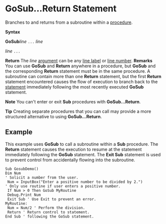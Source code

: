 
# GoSub...Return Statement

Branches to and returns from a subroutine within a  [procedure](b8bdf64f-5920-1ae9-16d0-b26d09524a30.md).

 **Syntax**

 **GoSub**_line_
 `...`
 _line_

 _line_
 `...`

 **Return**
The  _line_ [argument](b8bdf64f-5920-1ae9-16d0-b26d09524a30.md) can be any [line label](b8bdf64f-5920-1ae9-16d0-b26d09524a30.md) or [line number](b8bdf64f-5920-1ae9-16d0-b26d09524a30.md).
 **Remarks**
You can use  **GoSub** and **Return** anywhere in a procedure, but **GoSub** and the corresponding **Return** statement must be in the same procedure. A subroutine can contain more than one **Return** statement, but the first **Return** statement encountered causes the flow of execution to branch back to the [statement](b8bdf64f-5920-1ae9-16d0-b26d09524a30.md) immediately following the most recently executed **GoSub** statement.

 **Note**  You can't enter or exit  **Sub** procedures with **GoSub...Return**.


 **Tip**  Creating separate procedures that you can call may provide a more structured alternative to using  **GoSub...Return**.


## Example

This example uses  **GoSub** to call a subroutine within a **Sub** procedure. The **Return** statement causes the execution to resume at the statement immediately following the **GoSub** statement. The **Exit Sub** statement is used to prevent control from accidentally flowing into the subroutine.


```
Sub GosubDemo() 
Dim Num 
' Solicit a number from the user. 
 Num = InputBox("Enter a positive number to be divided by 2.") 
' Only use routine if user enters a positive number. 
 If Num > 0 Then GoSub MyRoutine 
 Debug.Print Num 
 Exit Sub ' Use Exit to prevent an error. 
MyRoutine: 
 Num = Num/2 ' Perform the division. 
 Return ' Return control to statement. 
End Sub ' following the GoSub statement. 

```

